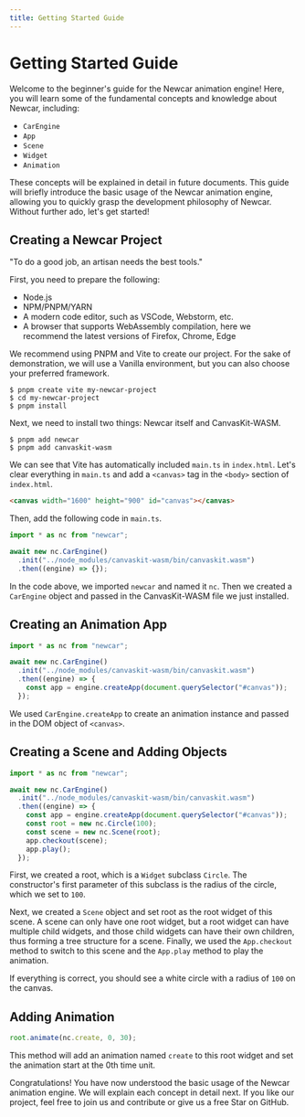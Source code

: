 ```yaml
---
title: Getting Started Guide
---
```


# Getting Started Guide

Welcome to the beginner's guide for the Newcar animation engine! Here, you will learn some of the fundamental concepts and knowledge about Newcar, including:

- `CarEngine`
- `App`
- `Scene`
- `Widget`
- `Animation`

These concepts will be explained in detail in future documents. This guide will briefly introduce the basic usage of the Newcar animation engine, allowing you to quickly grasp the development philosophy of Newcar. Without further ado, let's get started!

## Creating a Newcar Project

"To do a good job, an artisan needs the best tools."

First, you need to prepare the following:

- Node.js
- NPM/PNPM/YARN
- A modern code editor, such as VSCode, Webstorm, etc.
- A browser that supports WebAssembly compilation, here we recommend the latest versions of Firefox, Chrome, Edge

We recommend using PNPM and Vite to create our project. For the sake of demonstration, we will use a Vanilla environment, but you can also choose your preferred framework.

```shell
$ pnpm create vite my-newcar-project
$ cd my-newcar-project
$ pnpm install
```

Next, we need to install two things: Newcar itself and CanvasKit-WASM.

```shell
$ pnpm add newcar
$ pnpm add canvaskit-wasm
```

We can see that Vite has automatically included `main.ts` in `index.html`. Let's clear everything in `main.ts` and add a `<canvas>` tag in the `<body>` section of `index.html`.

```html
<canvas width="1600" height="900" id="canvas"></canvas>
```

Then, add the following code in `main.ts`.

```typescript
import * as nc from "newcar";

await new nc.CarEngine()
  .init("../node_modules/canvaskit-wasm/bin/canvaskit.wasm")
  .then((engine) => {});
```

In the code above, we imported `newcar` and named it `nc`. Then we created a `CarEngine` object and passed in the CanvasKit-WASM file we just installed.

## Creating an Animation App

```typescript
import * as nc from "newcar";

await new nc.CarEngine()
  .init("../node_modules/canvaskit-wasm/bin/canvaskit.wasm")
  .then((engine) => {
    const app = engine.createApp(document.querySelector("#canvas"));
  });
```

We used `CarEngine.createApp` to create an animation instance and passed in the DOM object of `<canvas>`.

## Creating a Scene and Adding Objects

```typescript
import * as nc from "newcar";

await new nc.CarEngine()
  .init("../node_modules/canvaskit-wasm/bin/canvaskit.wasm")
  .then((engine) => {
    const app = engine.createApp(document.querySelector("#canvas"));
    const root = new nc.Circle(100);
    const scene = new nc.Scene(root);
    app.checkout(scene);
    app.play();
  });
```

First, we created a root, which is a `Widget` subclass `Circle`. The constructor's first parameter of this subclass is the radius of the circle, which we set to `100`.

Next, we created a `Scene` object and set root as the root widget of this scene. A scene can only have one root widget, but a root widget can have multiple child widgets, and those child widgets can have their own children, thus forming a tree structure for a scene.
Finally, we used the `App.checkout` method to switch to this scene and the `App.play` method to play the animation.

If everything is correct, you should see a white circle with a radius of `100` on the canvas.

## Adding Animation

```typescript
root.animate(nc.create, 0, 30);
```

This method will add an animation named `create` to this root widget and set the animation start at the 0th time unit.

Congratulations! You have now understood the basic usage of the Newcar animation engine. We will explain each concept in detail next. If you like our project, feel free to join us and contribute or give us a free Star on GitHub.
